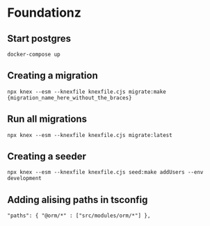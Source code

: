 # Foundationz

## Start postgres

`docker-compose up`

## Creating a migration

`npx knex --esm --knexfile knexfile.cjs migrate:make {migration_name_here_without_the_braces}`

## Run all migrations

`npx knex --esm --knexfile knexfile.cjs migrate:latest`

## Creating a seeder

`npx knex --esm --knexfile knexfile.cjs seed:make addUsers --env development`

## Adding alising paths in tsconfig

`"paths": { "@orm/*" : ["src/modules/orm/*"] },`
